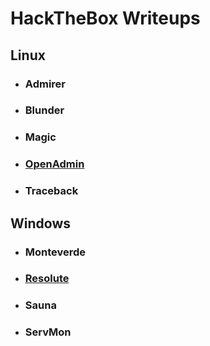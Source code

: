 # HackTheBox Writeups

## Linux

- ### Admirer

- ### Blunder

- ### Magic

- ### [OpenAdmin](machines/Linux/OpenAdmin/README.md)

- ### Traceback

## Windows

- ### Monteverde

- ### [Resolute](machines/Windows/Resolute/README.md)

- ### Sauna

- ### ServMon